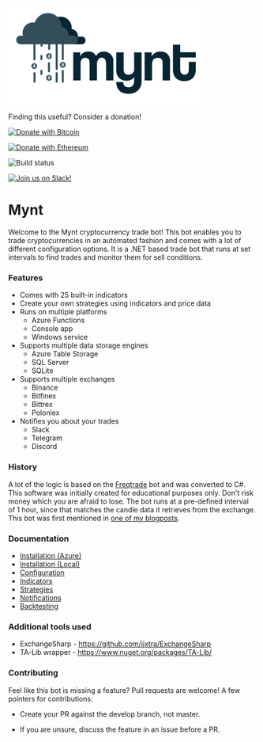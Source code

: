 <img src="https://raw.githubusercontent.com/sthewissen/Mynt/master/img/myntlogo.png" alt="Mynt" width="400" />

Finding this useful? Consider a donation!

[![Donate with Bitcoin](https://en.cryptobadges.io/badge/small/13myncc3ie6iGjSmJHCdzahwaKizX7NBB1)](https://en.cryptobadges.io/donate/13myncc3ie6iGjSmJHCdzahwaKizX7NBB1)

[![Donate with Ethereum](https://en.cryptobadges.io/badge/small/0x4398c958468bEDB41DdEF4C297eB543c6d26f440)](https://en.cryptobadges.io/donate/0x4398c958468bEDB41DdEF4C297eB543c6d26f440)

![Build status](https://sthewissen.visualstudio.com/_apis/public/build/definitions/c865956c-413b-4c44-b678-45d3026ae0b0/23/badge)

<a target="_blank" href="https://join.slack.com/t/mynt-bot/shared_invite/enQtMzI3ODgzNTE1OTg3LTMyMGQyNTUxNTg2ODEwMjBjMDE0YzI5NDU3ZGI0MzVjMjBhYzBlNWE5MTMwMzIyZTViNmM2YTUxYzZhYjcyMTA"><img src="https://upload.wikimedia.org/wikipedia/commons/b/b9/Slack_Technologies_Logo.svg" alt="Join us on Slack!" width="100" /></a>

# Mynt
Welcome to the Mynt cryptocurrency trade bot! This bot enables you to trade cryptocurrencies in an automated fashion and comes with a lot of different configuration options. It is a .NET based trade bot that runs at set intervals to find trades and monitor them for sell conditions.

### Features

- Comes with 25 built-in indicators
- Create your own strategies using indicators and price data
- Runs on multiple platforms
   - Azure Functions
   - Console app
   - Windows service
- Supports multiple data storage engines
   - Azure Table Storage
   - SQL Server
   - SQLite
- Supports multiple exchanges
   - Binance
   - Bitfinex
   - Bittrex
   - Poloniex
- Notifies you about your trades
   - Slack
   - Telegram
   - Discord
   
### History
   
A lot of the logic is based on the [Freqtrade] bot and was converted to C#. This software was initially created for educational purposes only. Don't risk money which you are afraid to lose. The bot runs at a pre-defined interval of 1 hour, since that matches the candle data it retrieves from the exchange. This bot was first mentioned in [one of my blogposts].

### Documentation

* [Installation (Azure)](https://github.com/sthewissen/Mynt/wiki/Installation-(Azure))
* [Installation (Local)](https://github.com/sthewissen/Mynt/wiki/Installation-(Local))
* [Configuration](https://github.com/sthewissen/Mynt/wiki/Configuration)
* [Indicators](https://github.com/sthewissen/Mynt/wiki/Indicators)
* [Strategies](https://github.com/sthewissen/Mynt/wiki/Strategies)
* [Notifications](https://github.com/sthewissen/Mynt/wiki/Notifications)
* [Backtesting](https://github.com/sthewissen/Mynt/wiki/Backtesting)

### Additional tools used

- ExchangeSharp - https://github.com/jjxtra/ExchangeSharp
- TA-Lib wrapper - https://www.nuget.org/packages/TA-Lib/

### Contributing

Feel like this bot is missing a feature? Pull requests are welcome! A few pointers for contributions:

- Create your PR against the develop branch, not master.
- If you are unsure, discuss the feature in an issue before a PR.

   [Freqtrade]: <https://github.com/gcarq/freqtrade>
   [one of my blogposts]: <https://www.thewissen.io/building-cryptocurrency-trading-bot-using-azure-part-1>
